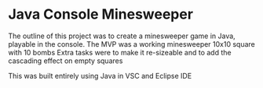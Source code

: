 # Java Console Minesweeper

The outline of this project was to create a minesweeper game in Java, playable in the console.
The MVP was a working minesweeper 10x10 square with 10 bombs
Extra tasks were to make it re-sizeable and to add the cascading effect on empty squares

This was built entirely using Java in VSC and Eclipse IDE
